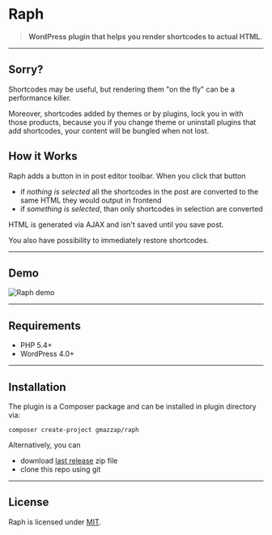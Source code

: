 # Raph

> **WordPress plugin that helps you render shortcodes to actual HTML.**

----

## Sorry?

Shortcodes may be useful, but rendering them "on the fly" can be a performance killer.

Moreover, shortcodes added by themes or by plugins, lock you in with those products, because you if you change
theme or uninstall plugins that add shortcodes, your content will be bungled when not lost.

## How it Works

Raph adds a button in in post editor toolbar. When you click that button

- if *nothing is selected* all the shortcodes in the post are converted to the same HTML they would output in frontend
- if *something is selected*, than only shortcodes in selection are converted

HTML is generated via AJAX and isn't saved until you save post.

You also have possibility to immediately restore shortcodes.

----

## Demo

![Raph demo](http://zoomlab.it/public/raph_plugin_03.gif)

----

## Requirements

- PHP 5.4+
- WordPress 4.0+

----

## Installation

The plugin is a Composer package and can be installed in plugin directory via:

    composer create-project gmazzap/raph
    
Alternatively, you can

 - download [last release](https://github.com/Giuseppe-Mazzapica/Raph/releases) zip file
 - clone this repo using git

----

## License

Raph is licensed under [MIT](http://opensource.org/licenses/MIT).
